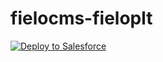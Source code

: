 # fielocms-fieloplt

<a href="https://githubsfdeploy.herokuapp.com?owner=Fielo-Clients&repo=syngenta-cmsplt">
  <img alt="Deploy to Salesforce"
       src="https://raw.githubusercontent.com/afawcett/githubsfdeploy/master/src/main/webapp/resources/img/deploy.png">
</a>
